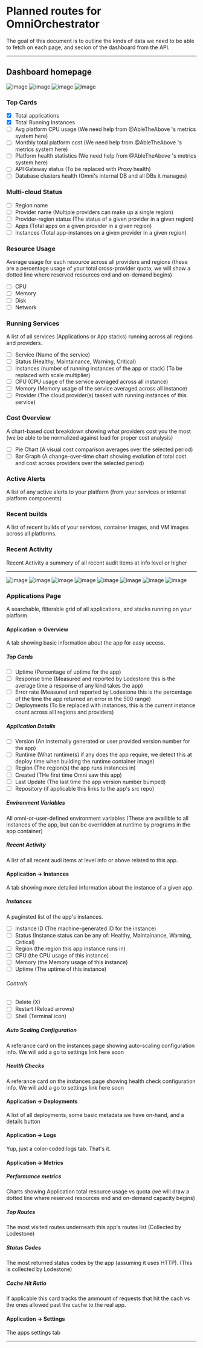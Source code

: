 # Planned routes for OmniOrchestrator
The goal of this document is to outline the kinds of data we need to be able to fetch on each page, and secion of the dashboard from the API.

---
## Dashboard homepage

![image](https://github.com/user-attachments/assets/2d04d759-26d0-4989-9376-e894f78de29a)
![image](https://github.com/user-attachments/assets/bbb205c1-2b65-48a3-a92e-6ae5f5388a9a)
![image](https://github.com/user-attachments/assets/bdb667ed-d2f7-4e76-8d48-4c6792a17549)
![image](https://github.com/user-attachments/assets/74f8a820-0f8b-489a-9a4e-13d534d4717b)

### Top Cards
- [x] Total applications
- [x] Total Running Instances
- [ ] Avg platform CPU usage (We need help from @AbleTheAbove 's metrics system here)
- [ ] Monthly total platform cost (We need help from @AbleTheAbove 's metrics system here)
- [ ] Platform health statistics (We need help from @AbleTheAbove 's metrics system here)
- [ ] API Gateway status (To be replaced with Proxy health)
- [ ] Database clusters health (Omni's internal DB and all DBs it manages)

### Multi-cloud Status
- [ ] Region name
- [ ] Provider name (Multiple providers can make up a single region)
- [ ] Provider-region status (The status of a given provider in a given region)
- [ ] Apps (Total apps on a given provider in a given region)
- [ ] Instances (Total app-instances on a given provider in a given region)

### Resource Usage
Average usage for each resource across all providers and regions (these are a percentage usage of your total cross-provider quota, we will show a dotted line where reserved resources end and on-demand begins)
- [ ] CPU
- [ ] Memory
- [ ] Disk
- [ ] Network

### Running Services
A list of all services (Applications or App stacks) running across all regions and providers.

- [ ] Service (Name of the service)
- [ ] Status (Healthy, Maintainance, Warning, Critical)
- [ ] Instances (number of running instances of the app or stack) (To be replaced with scale multiplier)
- [ ] CPU (CPU usage of the service averaged across all instance)
- [ ] Memory (Memory usage of the service averaged across all instance)
- [ ] Provider (The cloud provider(s) tasked with running instances of this service)

### Cost Overview
A chart-based cost breakdown showing what providers cost you the most (we be able to be normalized against load for proper cost analysis)

- [ ] Pie Chart (A visual cost comparison averages over the selected period)
- [ ] Bar Graph (A change-over-time chart showing evolution of total cost and cost across providers over the selected period)

### Active Alerts
A list of any active alerts to your platform (from your services or internal platform components)

### Recent builds
A list of recent builds of your services, container images, and VM images across all platforms.

### Recent Activity
Recent Activity a summery of all recent audit items at info level or higher

---

![image](https://github.com/user-attachments/assets/f5acd873-7659-4ff4-9a09-8317de0913b4)
![image](https://github.com/user-attachments/assets/cc129a7b-be47-4252-96b3-2f4bd6bfbd07)
![image](https://github.com/user-attachments/assets/79af5ccb-29e1-4402-ba05-9b838ecf70b7)
![image](https://github.com/user-attachments/assets/daa8ebcd-6feb-414e-944b-9a1f64926b38)
![image](https://github.com/user-attachments/assets/e1609117-f959-4bfe-874a-8bb31bbde0bf)
![image](https://github.com/user-attachments/assets/2cccd93b-e412-4934-8e9d-36c0526c887f)
![image](https://github.com/user-attachments/assets/65d113ae-d83e-4811-8782-5415751ed94b)
![image](https://github.com/user-attachments/assets/20937473-a03f-49df-b04c-ec7b5e26aa69)

### Applications Page
A searchable, filterable grid of all applications, and stacks running on your platform.

#### Application -> Overview
A tab showing basic information about the app for easy access.

##### Top Cards

- [ ] Uptime (Percentage of uptime for the app)
- [ ] Response time (Measured and reported by Lodestone this is the average time a response of any kind takes the app)
- [ ] Error rate (Measured and reported by Lodestone this is the percentage of the time the app returned an error in the 500 range)
- [ ] Deployments (To be replaced with instances, this is the current instance count across alll regions and providers)

##### Application Details

- [ ] Version (An insternally generated or user provided version number for the app)
- [ ] Runtime (What runtime(s) if any does the app require, we detect this at deploy time when building the runtime container image)
- [ ] Region (The region(s) the app runs instances in)
- [ ] Created (THe first time Omni saw this app)
- [ ] Last Update (The last time the app version number bumped)
- [ ] Repository (if applicable this links to the app's src repo)

##### Environment Variables
All omni-or-user-defined environment variables (These are availible to all instances of the app, but can be overridden at runtime by programs in the app container)

##### Recent Activity
A list of all recent audi items at level info or above related to this app.

#### Application -> Instances
A tab showing more detailed information about the instance of a given app.

##### Instances
A paginsted list of the app's instances.
- [ ] Instance ID (The machine-generated ID for the instance)
- [ ] Status (Instance status can be any of: Healthy, Maintainance, Warning, Critical)
- [ ] Region (the region this app instance runs in)
- [ ] CPU (the CPU usage of this instance)
- [ ] Memory (the Memory usage of this instance)
- [ ] Uptime (The uptime of this instance)

###### Controls
- [ ] Delete (X)
- [ ] Restart (Reload arrows)
- [ ] Shell (Terminal icon)

##### Auto Scaling Configuration
A referance card on the instances page showing auto-scaling configuration info. We will add a go to settings link here soon

##### Health Checks
A referance card on the instances page showing health check configuration info. We will add a go to settings link here soon

#### Application -> Deployments
A list of all deployments, some basic metadata we have on-hand, and a details button


#### Application -> Logs
Yup, just a color-coded logs tab. That's it.

#### Application -> Metrics

##### Performance metrics
Charts showing Application total resource usage vs quota (we will draw a dotted line where reserved resources end and on-demand capacity begins)

##### Top Routes
The most visited routes underneath this app's routes list (Collected by Lodestone)

##### Status Codes
The most returned status codes by the app (assuming it uses HTTP). (This is collected by Lodestone)

##### Cache Hit Ratio
If applicable this card tracks the ammount of requests that hit the cach vs the ones allowed past the cache to the real app.

#### Application -> Settings
The apps settings tab

---